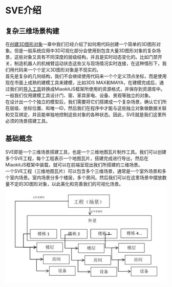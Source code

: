 # SVE介绍

## 复杂三维场景构建
在[创建3D图形对象]()一章中我们已经介绍了如何用代码创建一个简单的3D图形对象。但是一般系统应用中3D可视化部分会使用到包含大量3D图形对象的复杂场景，这些对象又具有不同深度的层级结构，并且是实时动态变化的。比如门禁开关，制造机器人的机械臂运动状态这些又与现场情况实时连接，在这种情形下，我们用代码来一个个定义3D图形对象是不现实的。  
首先是复杂的几何结构，我们不会继续使用代码来一个个定义顶点坐标，而是使用现在市面上成熟的建模工具来建模，比如3DS MAX和MAYA，在建模完成后，通过我们的[导入工具]()转换成MiaokitJS框架所使用的资源格式，并保存到资源库中。一般我们仅用建模工具设计门、窗、家具家电、设备、景观等独立的对象。  
在设计出一个个独立的模型后，我们需要将它们搭建成一个复杂场景，确认它们所在层级、坐标位置、和唯一ID，然后我们在程序中才能与这些独立对象做数据关联和交互绑定，并且能单独地控制这些对象的各种状态。因此，SVE就是我们这里所必须的场景搭建工具。

## 基础概念
SVE即是一个三维场景搭建工具，也是一个三维地图瓦片制作工具。我们可以创建多个SVE工程，每个工程表示一个地图瓦片，搭建完成进行导出，然后在MiaokitJS框架中装载，就可以在前端呈现出我们所搭建的三维场景。  
一个SVE工程（三维地图瓦片）可以包含多个三维场景，通常是一个室外场景和多个室内场景。室内场景分多个楼层，多个房间。然后我们可以在这里场景中摆放数量不定的3D图形对象，以此美化和完善我们的可视化场景。  
![图片](../素材/SVE工程场景结构.jpg)



